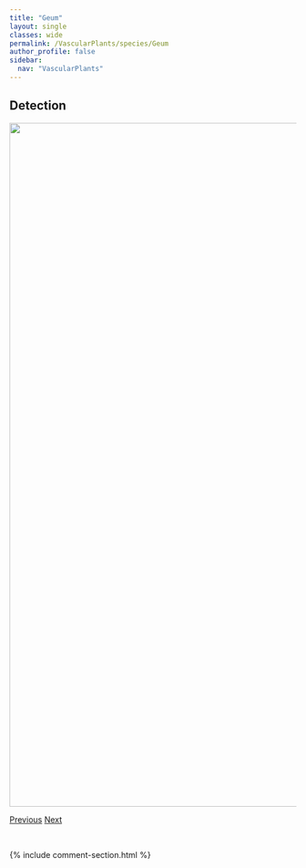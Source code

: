 ```yaml
---
title: "Geum"
layout: single
classes: wide
permalink: /VascularPlants/species/Geum
author_profile: false
sidebar:
  nav: "VascularPlants"
---
```


<h2>Detection</h2>

<a href="https://drive.google.com/uc?export=view&id=1bDSMNXkvT0DxzcAxfPohvp7Kc9d-F3uJ">
<img src="https://drive.google.com/uc?export=view&id=1bDSMNXkvT0DxzcAxfPohvp7Kc9d-F3uJ" height = "1200" width = "800">
</a>


<a href="/DevelopmentWebsite/VascularPlants/species/GeraniumViscosissimum" class="pagination--pager" title="Sticky Purple Geranium">Previous</a> <a href="/DevelopmentWebsite/VascularPlants/species/GeumAleppicumMacrophyllumRivale" class="pagination--pager" title="Geum aleppicum/macrophyllum/rivale">Next</a>

<p>&nbsp;</p>

{% include comment-section.html %}
